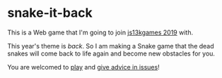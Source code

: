 # snake-it-back

This is a Web game that I'm going to join [js13kgames 2019](https://js13kgames.com) with.

This year's theme is *back*. So I am making a Snake game that the dead snakes will come back to life again and become new obstacles for you.

You are welcomed to [play](http://zhangwenli.com/snake-it-back) and [give advice in issues](https://github.com/Ovilia/snake-it-back/issues)!
